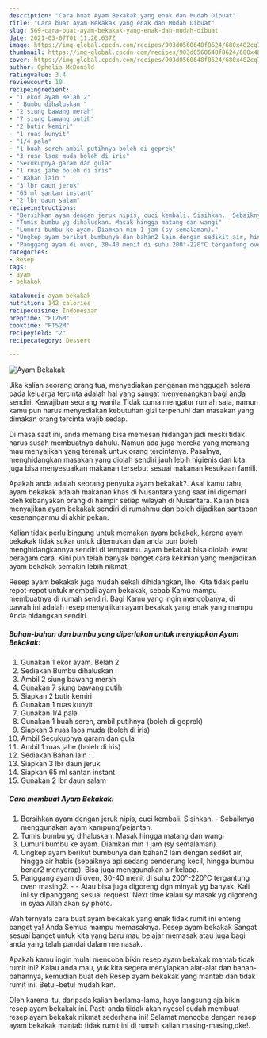 ```yaml
---
description: "Cara buat Ayam Bekakak yang enak dan Mudah Dibuat"
title: "Cara buat Ayam Bekakak yang enak dan Mudah Dibuat"
slug: 569-cara-buat-ayam-bekakak-yang-enak-dan-mudah-dibuat
date: 2021-03-07T01:11:26.637Z
image: https://img-global.cpcdn.com/recipes/903d0560648f8624/680x482cq70/ayam-bekakak-foto-resep-utama.jpg
thumbnail: https://img-global.cpcdn.com/recipes/903d0560648f8624/680x482cq70/ayam-bekakak-foto-resep-utama.jpg
cover: https://img-global.cpcdn.com/recipes/903d0560648f8624/680x482cq70/ayam-bekakak-foto-resep-utama.jpg
author: Ophelia McDonald
ratingvalue: 3.4
reviewcount: 10
recipeingredient:
- "1 ekor ayam Belah 2"
- " Bumbu dihaluskan "
- "2 siung bawang merah"
- "7 siung bawang putih"
- "2 butir kemiri"
- "1 ruas kunyit"
- "1/4 pala"
- "1 buah sereh ambil putihnya boleh di geprek"
- "3 ruas laos muda boleh di iris"
- "Secukupnya garam dan gula"
- "1 ruas jahe boleh di iris"
- " Bahan lain "
- "3 lbr daun jeruk"
- "65 ml santan instant"
- "2 lbr daun salam"
recipeinstructions:
- "Bersihkan ayam dengan jeruk nipis, cuci kembali. Sisihkan.  Sebaiknya menggunakan ayam kampung/pejantan."
- "Tumis bumbu yg dihaluskan. Masak hingga matang dan wangi"
- "Lumuri bumbu ke ayam. Diamkan min 1 jam (sy semalaman)."
- "Ungkep ayam berikut bumbunya dan bahan2 lain dengan sedikit air, hingga air habis (sebaiknya api sedang cenderung kecil, hingga bumbu benar2 menyerap). Bisa juga menggunakan air kelapa."
- "Panggang ayam di oven, 30-40 menit di suhu 200°-220°C tergantung oven masing2.   Atau bisa juga digoreng dgn minyak yg banyak. Kali ini sy dipanggang sesuai request. Next time kalau sy masak yg digoreng in syaa Allah akan sy photo."
categories:
- Resep
tags:
- ayam
- bekakak

katakunci: ayam bekakak 
nutrition: 142 calories
recipecuisine: Indonesian
preptime: "PT26M"
cooktime: "PT52M"
recipeyield: "2"
recipecategory: Dessert

---
```



![Ayam Bekakak](https://img-global.cpcdn.com/recipes/903d0560648f8624/680x482cq70/ayam-bekakak-foto-resep-utama.jpg)

Jika kalian seorang orang tua, menyediakan panganan menggugah selera pada keluarga tercinta adalah hal yang sangat menyenangkan bagi anda sendiri. Kewajiban seorang  wanita Tidak cuma mengatur rumah saja, namun kamu pun harus menyediakan kebutuhan gizi terpenuhi dan masakan yang dimakan orang tercinta wajib sedap.

Di masa  saat ini, anda memang bisa memesan hidangan jadi meski tidak harus susah membuatnya dahulu. Namun ada juga mereka yang memang mau menyajikan yang terenak untuk orang tercintanya. Pasalnya, menghidangkan masakan yang diolah sendiri jauh lebih higienis dan kita juga bisa menyesuaikan makanan tersebut sesuai makanan kesukaan famili. 



Apakah anda adalah seorang penyuka ayam bekakak?. Asal kamu tahu, ayam bekakak adalah makanan khas di Nusantara yang saat ini digemari oleh kebanyakan orang di hampir setiap wilayah di Nusantara. Kalian bisa menyajikan ayam bekakak sendiri di rumahmu dan boleh dijadikan santapan kesenanganmu di akhir pekan.

Kalian tidak perlu bingung untuk memakan ayam bekakak, karena ayam bekakak tidak sukar untuk ditemukan dan anda pun boleh menghidangkannya sendiri di tempatmu. ayam bekakak bisa diolah lewat beragam cara. Kini pun telah banyak banget cara kekinian yang menjadikan ayam bekakak semakin lebih nikmat.

Resep ayam bekakak juga mudah sekali dihidangkan, lho. Kita tidak perlu repot-repot untuk membeli ayam bekakak, sebab Kamu mampu membuatnya di rumah sendiri. Bagi Kamu yang ingin mencobanya, di bawah ini adalah resep menyajikan ayam bekakak yang enak yang mampu Anda hidangkan sendiri.

<!--inarticleads1-->

##### Bahan-bahan dan bumbu yang diperlukan untuk menyiapkan Ayam Bekakak:

1. Gunakan 1 ekor ayam. Belah 2
1. Sediakan  Bumbu dihaluskan :
1. Ambil 2 siung bawang merah
1. Gunakan 7 siung bawang putih
1. Siapkan 2 butir kemiri
1. Gunakan 1 ruas kunyit
1. Gunakan 1/4 pala
1. Gunakan 1 buah sereh, ambil putihnya (boleh di geprek)
1. Siapkan 3 ruas laos muda (boleh di iris)
1. Ambil Secukupnya garam dan gula
1. Ambil 1 ruas jahe (boleh di iris)
1. Sediakan  Bahan lain :
1. Siapkan 3 lbr daun jeruk
1. Siapkan 65 ml santan instant
1. Gunakan 2 lbr daun salam




<!--inarticleads2-->

##### Cara membuat Ayam Bekakak:

1. Bersihkan ayam dengan jeruk nipis, cuci kembali. Sisihkan.  - Sebaiknya menggunakan ayam kampung/pejantan.
1. Tumis bumbu yg dihaluskan. Masak hingga matang dan wangi
1. Lumuri bumbu ke ayam. Diamkan min 1 jam (sy semalaman).
1. Ungkep ayam berikut bumbunya dan bahan2 lain dengan sedikit air, hingga air habis (sebaiknya api sedang cenderung kecil, hingga bumbu benar2 menyerap). Bisa juga menggunakan air kelapa.
1. Panggang ayam di oven, 30-40 menit di suhu 200°-220°C tergantung oven masing2.  -  - Atau bisa juga digoreng dgn minyak yg banyak. Kali ini sy dipanggang sesuai request. Next time kalau sy masak yg digoreng in syaa Allah akan sy photo.




Wah ternyata cara buat ayam bekakak yang enak tidak rumit ini enteng banget ya! Anda Semua mampu memasaknya. Resep ayam bekakak Sangat sesuai banget untuk kita yang baru mau belajar memasak atau juga bagi anda yang telah pandai dalam memasak.

Apakah kamu ingin mulai mencoba bikin resep ayam bekakak mantab tidak rumit ini? Kalau anda mau, yuk kita segera menyiapkan alat-alat dan bahan-bahannya, kemudian buat deh Resep ayam bekakak yang mantab dan tidak rumit ini. Betul-betul mudah kan. 

Oleh karena itu, daripada kalian berlama-lama, hayo langsung aja bikin resep ayam bekakak ini. Pasti anda tiidak akan nyesel sudah membuat resep ayam bekakak nikmat sederhana ini! Selamat mencoba dengan resep ayam bekakak mantab tidak rumit ini di rumah kalian masing-masing,oke!.

